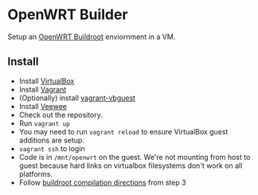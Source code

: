 # OpenWRT Builder

Setup an [OpenWRT Buildroot](http://wiki.openwrt.org/doc/howto/buildroot.exigence) enviornment in a VM.

## Install

* Install [VirtualBox](https://www.virtualbox.org)
* Install [Vagrant](http://vagrantup.com/)
* (Optionally) install [vagrant-vbguest](https://github.com/dotless-de/vagrant-vbguest)
* Install [Veewee](https://github.com/jedi4ever/veewee)
* Check out the repository.
* Run `vagrant up`
* You may need to run `vagrant reload` to ensure VirtualBox guest additions are setup.
* `vagrant ssh` to login
* Code is in `/mnt/openwrt` on the guest. We're not mounting from host to guest because hard links on virtualbox filesystems don't work on all platforms.
* Follow [buildroot compilation directions](http://wiki.openwrt.org/doc/howto/buildroot.exigence) from step 3
